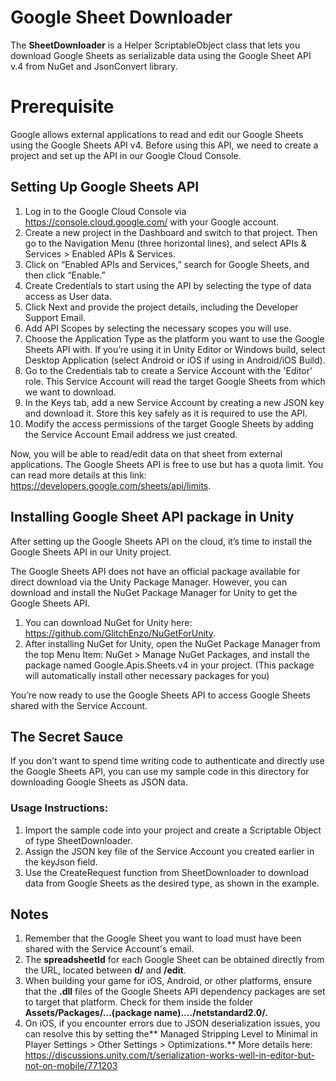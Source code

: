 # Google Sheet Downloader

The **SheetDownloader** is a Helper ScriptableObject class that lets you download Google Sheets as serializable data using the Google Sheet API v.4 from NuGet and JsonConvert library. 

# Prerequisite

Google allows external applications to read and edit our Google Sheets using the Google Sheets API v4. Before using this API, we need to create a project and set up the API in our Google Cloud Console.

## Setting Up Google Sheets API

1. Log in to the Google Cloud Console via https://console.cloud.google.com/ with your Google account.
2. Create a new project in the Dashboard and switch to that project. Then go to the Navigation Menu (three horizontal lines), and select APIs & Services > Enabled APIs & Services.
3. Click on “Enabled APIs and Services,” search for Google Sheets, and then click “Enable.”
4. Create Credentials to start using the API by selecting the type of data access as User data.
5. Click Next and provide the project details, including the Developer Support Email.
6. Add API Scopes by selecting the necessary scopes you will use.
7. Choose the Application Type as the platform you want to use the Google Sheets API with. If you’re using it in Unity Editor or Windows build, select Desktop Application (select Android or iOS if using in Android/iOS Build).
8. Go to the Credentials tab to create a Service Account with the 'Editor' role. This Service Account will read the target Google Sheets from which we want to download.
9. In the Keys tab, add a new Service Account by creating a new JSON key and download it. Store this key safely as it is required to use the API.
10. Modify the access permissions of the target Google Sheets by adding the Service Account Email address we just created.

Now, you will be able to read/edit data on that sheet from external applications.
The Google Sheets API is free to use but has a quota limit. You can read more details at this link: https://developers.google.com/sheets/api/limits.

## Installing Google Sheet API package in Unity

After setting up the Google Sheets API on the cloud, it’s time to install the Google Sheets API in our Unity project.

The Google Sheets API does not have an official package available for direct download via the Unity Package Manager. However, you can download and install the NuGet Package Manager for Unity to get the Google Sheets API. 

1. You can download NuGet for Unity here: https://github.com/GlitchEnzo/NuGetForUnity.
2. After installing NuGet for Unity, open the NuGet Package Manager from the top Menu Item: NuGet > Manage NuGet Packages, and install the package named Google.Apis.Sheets.v4 in your project. (This package will automatically install other necessary packages for you)

You’re now ready to use the Google Sheets API to access Google Sheets shared with the Service Account.

## The Secret Sauce

If you don’t want to spend time writing code to authenticate and directly use the Google Sheets API, you can use my sample code in this directory for downloading Google Sheets as JSON data.

### Usage Instructions:

1. Import the sample code into your project and create a Scriptable Object of type SheetDownloader.
2. Assign the JSON key file of the Service Account you created earlier in the keyJson field.
3. Use the CreateRequest<T> function from SheetDownloader to download data from Google Sheets as the desired type, as shown in the example.

## Notes
1. Remember that the Google Sheet you want to load must have been shared with the Service Account's email.
2. The **spreadsheetId** for each Google Sheet can be obtained directly from the URL, located between **d/** and **/edit**.
3. When building your game for iOS, Android, or other platforms, ensure that the **.dll** files of the Google Sheets API dependency packages are set to target that platform. Check for them inside the folder **Assets/Packages/…(package name)…./netstandard2.0/.**
4. On iOS, if you encounter errors due to JSON deserialization issues, you can resolve this by setting the** Managed Stripping Level to Minimal in Player Settings > Other Settings > Optimizations.**
More details here: https://discussions.unity.com/t/serialization-works-well-in-editor-but-not-on-mobile/771203
